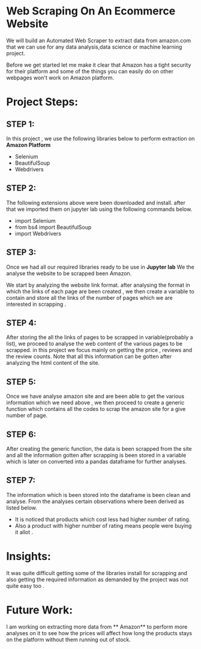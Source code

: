 # Web Scraping On An Ecommerce Website

We will build an Automated Web Scraper to extract data from amazon.com that we can use for any data analysis,data science or machine learning project.

Before we get started let me make it clear that Amazon has a tight security for their platform and some of the things you can easily do on other webpages won't work on Amazon platform.

# Project Steps:

## STEP 1:
In this project , we use the following libraries below to perform extraction on **Amazon Platform**

* Selenium
* BeautifulSoup
* Webdrivers

## STEP 2:

The following extensions above were been downloaded and install. after that we imported them on jupyter lab
using the following commands below. 

* import  Selenium
* from bs4 import BeautifulSoup
* import Webdrivers

## STEP 3:

Once we had all our required libraries ready to be use in **Jupyter lab** We the analyse the website to be 
scrapped been Amazon. 

We start by analyzing the website link format. after analysing the format in which the links of each page are 
been created , we then create a variable to contain  and store all the links of the number of pages which we are 
interested in scrapping . 

## STEP 4:
After storing the all the links of pages to be scrapped in variable(probably a list), we proceed to analyse the 
web content of the various pages to be scrapped. in this project we focus mainly on getting the price , reviews 
and the review counts.
Note that all this information can be gotten after analyzing the html content of the site. 

## STEP 5:

Once we have analyse amazon site and are been able to get  the various information which we need above , we then proceed
to create a generic function which contains all the codes to scrap the amazon site for a give number of page. 

## STEP 6:

After creating the generic function,  the data is been scrapped from the site and all the information gotten after scrapping 
is been stored in a variable which is later on converted into a pandas dataframe for further analyses. 

## STEP 7:

The information which is been stored into the dataframe is been clean and analyse.
From the analyses certain observations where been derived as listed below. 

* It is noticed that products which cost less had higher number of rating.
* Also a product with higher number of rating means people were buying it allot . 


# Insights:

It was quite difficult getting some of the libraries install for scrapping and also getting the required information as 
demanded by the project was not quite easy too . 

# Future Work:

I am working on extracting more data from ** Amazon** to perform more analyses on it to see how the prices will affect how long
the products stays on the platform without them running out of stock. 

















































